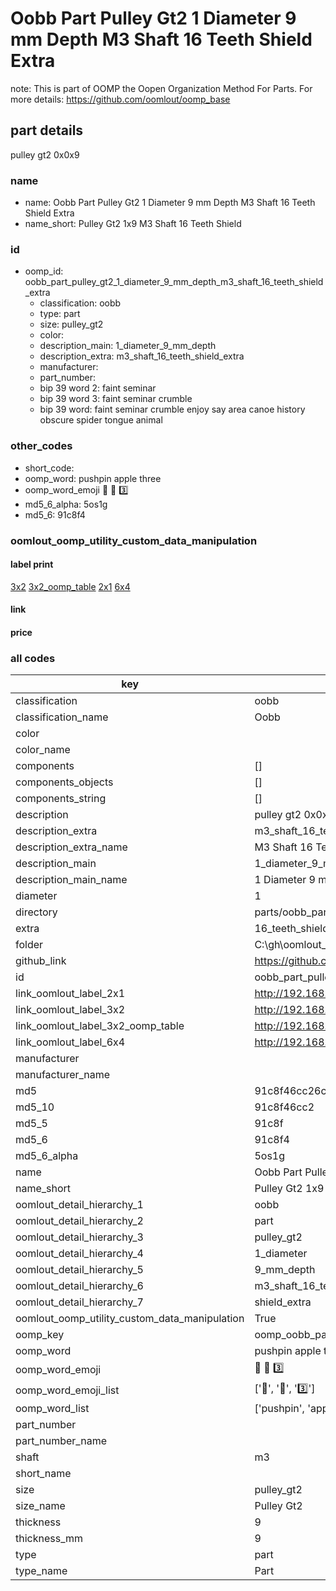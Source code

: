 # Oobb Part Pulley Gt2 1 Diameter 9 mm Depth M3 Shaft 16 Teeth Shield Extra  

note: This is part of OOMP the Oopen Organization Method For Parts. For more details: https://github.com/oomlout/oomp_base

##  part details
  



pulley gt2 0x0x9



### name
* name: Oobb Part Pulley Gt2 1 Diameter 9 mm Depth M3 Shaft 16 Teeth Shield Extra
* name_short: Pulley Gt2 1x9 M3 Shaft 16 Teeth Shield
### id
* oomp_id: oobb_part_pulley_gt2_1_diameter_9_mm_depth_m3_shaft_16_teeth_shield_extra
  * classification: oobb
  * type: part
  * size: pulley_gt2
  * color: 
  * description_main: 1_diameter_9_mm_depth
  * description_extra: m3_shaft_16_teeth_shield_extra
  * manufacturer: 
  * part_number: 
  * bip 39 word 2: faint seminar
  * bip 39 word 3: faint seminar crumble
  * bip 39 word: faint seminar crumble enjoy say area canoe history obscure spider tongue animal

### other_codes
* short_code: 
* oomp_word: pushpin apple three
* oomp_word_emoji :pushpin: :apple: :three:
* md5_6_alpha: 5os1g
* md5_6: 91c8f4






### oomlout_oomp_utility_custom_data_manipulation
#### label print
[3x2](http://192.168.1.245:1112/?label=oomp%205os1g)
[3x2_oomp_table](http://192.168.1.108:1112/?label=oomp%205os1g)
[2x1](http://192.168.1.242:1112/?label=oomp%205os1g)
[6x4](http://192.168.1.55:1112/?label=oomp%205os1g)    

#### link

                              

#### price







### all codes 
| key | value |  
| --- | --- |  
| classification | oobb |  
| classification_name | Oobb |  
| color |  |  
| color_name |  |  
| components | [] |  
| components_objects | [] |  
| components_string | [] |  
| description | pulley gt2 0x0x9 |  
| description_extra | m3_shaft_16_teeth_shield_extra |  
| description_extra_name | M3 Shaft 16 Teeth Shield Extra |  
| description_main | 1_diameter_9_mm_depth |  
| description_main_name | 1 Diameter 9 mm Depth |  
| diameter | 1 |  
| directory | parts/oobb_part_pulley_gt2_1_diameter_9_mm_depth_m3_shaft_16_teeth_shield_extra |  
| extra | 16_teeth_shield |  
| folder | C:\gh\oomlout_oobb_version_4_generated_parts\things\oobb_part_pulley_gt2_1_diameter_9_mm_depth_m3_shaft_16_teeth_shield_extra |  
| github_link | https://github.com/oomlout/oomlout_oomp_part_src/tree/main/parts/oobb_part_pulley_gt2_1_diameter_9_mm_depth_m3_shaft_16_teeth_shield_extra |  
| id | oobb_part_pulley_gt2_1_diameter_9_mm_depth_m3_shaft_16_teeth_shield_extra |  
| link_oomlout_label_2x1 | http://192.168.1.242:1112/?label=oomp%205os1g |  
| link_oomlout_label_3x2 | http://192.168.1.245:1112/?label=oomp%205os1g |  
| link_oomlout_label_3x2_oomp_table | http://192.168.1.108:1112/?label=oomp%205os1g |  
| link_oomlout_label_6x4 | http://192.168.1.55:1112/?label=oomp%205os1g |  
| manufacturer |  |  
| manufacturer_name |  |  
| md5 | 91c8f46cc26c24302d5ff4aa69b0e28f |  
| md5_10 | 91c8f46cc2 |  
| md5_5 | 91c8f |  
| md5_6 | 91c8f4 |  
| md5_6_alpha | 5os1g |  
| name | Oobb Part Pulley Gt2 1 Diameter 9 mm Depth M3 Shaft 16 Teeth Shield Extra |  
| name_short | Pulley Gt2 1x9 M3 Shaft 16 Teeth Shield |  
| oomlout_detail_hierarchy_1 | oobb |  
| oomlout_detail_hierarchy_2 | part |  
| oomlout_detail_hierarchy_3 | pulley_gt2 |  
| oomlout_detail_hierarchy_4 | 1_diameter |  
| oomlout_detail_hierarchy_5 | 9_mm_depth |  
| oomlout_detail_hierarchy_6 | m3_shaft_16_teeth |  
| oomlout_detail_hierarchy_7 | shield_extra |  
| oomlout_oomp_utility_custom_data_manipulation | True |  
| oomp_key | oomp_oobb_part_pulley_gt2_1_diameter_9_mm_depth_m3_shaft_16_teeth_shield_extra |  
| oomp_word | pushpin apple three |  
| oomp_word_emoji | :pushpin: :apple: :three: |  
| oomp_word_emoji_list | [':pushpin:', ':apple:', ':three:'] |  
| oomp_word_list | ['pushpin', 'apple', 'three'] |  
| part_number |  |  
| part_number_name |  |  
| shaft | m3 |  
| short_name |  |  
| size | pulley_gt2 |  
| size_name | Pulley Gt2 |  
| thickness | 9 |  
| thickness_mm | 9 |  
| type | part |  
| type_name | Part |  
